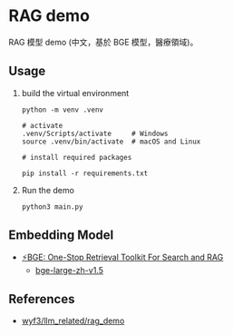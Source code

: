 # RAG demo

RAG 模型 demo (中文，基於 BGE 模型，醫療領域)。

## Usage

1. build the virtual environment

    ```
    python -m venv .venv

    # activate
    .venv/Scripts/activate     # Windows
    source .venv/bin/activate  # macOS and Linux
    
    # install required packages

    pip install -r requirements.txt

    ```

2. Run the demo

    ```bash
    python3 main.py
    ```

## Embedding Model

- [⚡️BGE: One-Stop Retrieval Toolkit For Search and RAG](https://github.com/FlagOpen/FlagEmbedding/blob/master/README_zh.md)
    - [bge-large-zh-v1.5](https://huggingface.co/BAAI/bge-large-zh-v1.5)

## References

- [wyf3/llm_related/rag_demo](https://github.com/wyf3/llm_related/tree/main/rag_demo)